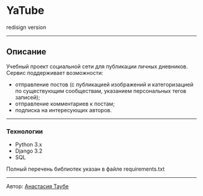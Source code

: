 # YaTube 

redisign version

***

## Описание
Учебный проект социальной сети для публикации личных дневников. Сервис поддерживает 
возможности:
- отправление постов (с публикацией изображений и категоризацией по 
существующим сообществам, указанием персональных тегов записей); 
- отправление комментариев к постам;
- подписка на интересующих авторов.

***

### Технологии
- Python 3.x
- Django 3.2
- SQL

Полный перечень библиотек указан в файле requirements.txt

***


Автор: [Анастасия Таубе](https://github.com/taube-a)
